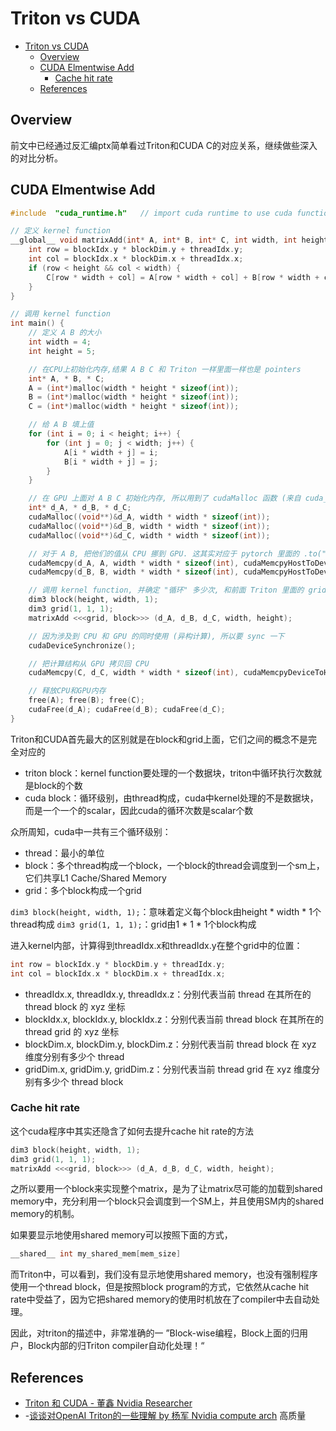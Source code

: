 # Triton vs CUDA

- [Triton vs CUDA](#triton-vs-cuda)
  - [Overview](#overview)
  - [CUDA Elmentwise Add](#cuda-elmentwise-add)
    - [Cache hit rate](#cache-hit-rate)
  - [References](#references)

## Overview

前文中已经通过反汇编ptx简单看过Triton和CUDA C的对应关系，继续做些深入的对比分析。

## CUDA Elmentwise Add

```c++
#include  "cuda_runtime.h"   // import cuda runtime to use cuda functions

// 定义 kernel function
__global__ void matrixAdd(int* A, int* B, int* C, int width, int height) {
    int row = blockIdx.y * blockDim.y + threadIdx.y;
    int col = blockIdx.x * blockDim.x + threadIdx.x;
    if (row < height && col < width) {
        C[row * width + col] = A[row * width + col] + B[row * width + col];
    }
}

// 调用 kernel function
int main() {
    // 定义 A B 的大小
    int width = 4;
    int height = 5;

    // 在CPU上初始化内存,结果 A B C 和 Triton 一样里面一样也是 pointers 
    int* A, * B, * C;
    A = (int*)malloc(width * height * sizeof(int));
    B = (int*)malloc(width * height * sizeof(int));
    C = (int*)malloc(width * height * sizeof(int));

    // 给 A B 填上值
    for (int i = 0; i < height; i++) {
        for (int j = 0; j < width; j++) {
            A[i * width + j] = i;
            B[i * width + j] = j;
        }
    }

    // 在 GPU 上面对 A B C 初始化内存, 所以用到了 cudaMalloc 函数 (来自 cuda_runtime.h)
    int* d_A, * d_B, * d_C;
    cudaMalloc((void**)&d_A, width * width * sizeof(int));
    cudaMalloc((void**)&d_B, width * width * sizeof(int));
    cudaMalloc((void**)&d_C, width * width * sizeof(int));

    // 对于 A B, 把他们的值从 CPU 挪到 GPU. 这其实对应于 pytorch 里面的 .to("cuda")
    cudaMemcpy(d_A, A, width * width * sizeof(int), cudaMemcpyHostToDevice);
    cudaMemcpy(d_B, B, width * width * sizeof(int), cudaMemcpyHostToDevice);

    // 调用 kernel function, 并确定 "循环" 多少次, 和前面 Triton 里面的 grid 相似但是不同
    dim3 block(height, width, 1);
    dim3 grid(1, 1, 1);
    matrixAdd <<<grid, block>>> (d_A, d_B, d_C, width, height);

    // 因为涉及到 CPU 和 GPU 的同时使用 (异构计算), 所以要 sync 一下
    cudaDeviceSynchronize();

    // 把计算结构从 GPU 拷贝回 CPU
    cudaMemcpy(C, d_C, width * width * sizeof(int), cudaMemcpyDeviceToHost);

    // 释放CPU和GPU内存
    free(A); free(B); free(C);
    cudaFree(d_A); cudaFree(d_B); cudaFree(d_C);
}
```

Triton和CUDA首先最大的区别就是在block和grid上面，它们之间的概念不是完全对应的

- triton block：kernel function要处理的一个数据块，triton中循环执行次数就是block的个数
- cuda block：循环级别，由thread构成，cuda中kernel处理的不是数据块，而是一个一个的scalar，因此cuda的循环次数是scalar个数

众所周知，cuda中一共有三个循环级别：

- thread：最小的单位
- block：多个thread构成一个block，一个block的thread会调度到一个sm上，它们共享L1 Cache/Shared Memory
- grid：多个block构成一个grid

`dim3 block(height, width, 1);`：意味着定义每个block由height * width * 1个thread构成
`dim3 grid(1, 1, 1);`：grid由1 * 1 * 1个block构成

进入kernel内部，计算得到threadIdx.x和threadIdx.y在整个grid中的位置：

```c
int row = blockIdx.y * blockDim.y + threadIdx.y;
int col = blockIdx.x * blockDim.x + threadIdx.x;
```

- threadIdx.x, threadIdx.y, threadIdx.z：分别代表当前 thread 在其所在的 thread block 的 xyz 坐标
- blockIdx.x, blockIdx.y, blockIdx.z：分别代表当前 thread block 在其所在的 thread grid 的 xyz 坐标
- blockDim.x, blockDim.y, blockDim.z：分别代表当前 thread block 在 xyz 维度分别有多少个 thread
- gridDim.x, gridDim.y, gridDim.z：分别代表当前 thread grid 在 xyz 维度分别有多少个 thread block

### Cache hit rate

这个cuda程序中其实还隐含了如何去提升cache hit rate的方法

```c
dim3 block(height, width, 1);
dim3 grid(1, 1, 1);
matrixAdd <<<grid, block>>> (d_A, d_B, d_C, width, height);
```

之所以要用一个block来实现整个matrix，是为了让matrix尽可能的加载到shared memory中，充分利用一个block只会调度到一个SM上，并且使用SM内的shared memory的机制。

如果要显示地使用shared memory可以按照下面的方式，

```c
__shared__ int my_shared_mem[mem_size]
```

而Triton中，可以看到，我们没有显示地使用shared memory，也没有强制程序使用一个thread block，但是按照block program的方式，它依然从cache hit rate中受益了，因为它把shared memory的使用时机放在了compiler中去自动处理。

因此，对triton的描述中，非常准确的一
”Block-wise编程，Block上面的归用户，Block内部的归Triton compiler自动化处理！“


## References

- [Triton 和 CUDA - 董鑫 Nvidia Researcher](https://www.zhihu.com/question/622685131/answer/3217107882)
- -[谈谈对OpenAI Triton的一些理解 by 杨军 Nvidia compute arch](https://zhuanlan.zhihu.com/p/613244988) 高质量